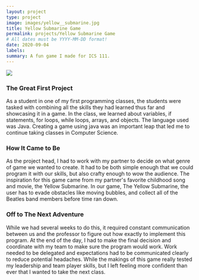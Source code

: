 ```yaml
---
layout: project
type: project
image: images/yellow__submarine.jpg
title: Yellow Submarine Game
permalink: projects/Yellow Submarine Game
# All dates must be YYYY-MM-DD format!
date: 2020-09-04
labels:
summary: A fun game I made for ICS 111.
---
```


<img class="ui medium right floated rounded image" src="{{ site.baseurl }}/images/yellow__submarine.jpg">

### The Great First Project
As a student in one of my first programming classes, the students were tasked with combining all the skills they had learned thus far and showcasing it in a game. In the class, we learned about variables, if statements, for loops, while loops, arrays, and objects. The language used was Java. Creating a game using java was an important leap that led me to continue taking classes in Computer Science. 

### How It Came to Be
As the project head, I had to work with my partner to decide on what genre of game we wanted to create. It had to be both simple enough that we could program it with our skills, but also crafty enough to wow the audience. The inspiration for this game came from my partner's favorite childhood song and movie, the Yellow Submarine. In our game, The Yellow Submarine, the user has to evade obstacles like moving bubbles, and collect all of the Beatles band members before time ran down. 

### Off to The Next Adventure
While we had several weeks to do this, it required constant communication between us and the professor to figure out how exactly to implement this program. At the end of the day, I had to make the final decision and coordinate with my team to make sure the program would work. Work needed to be delegated and expectations had to be communicated clearly to reduce potential headaches. While the makings of this game really tested my leadership and team player skills, but I left feeling more confident than ever that I wanted to take the next class.


